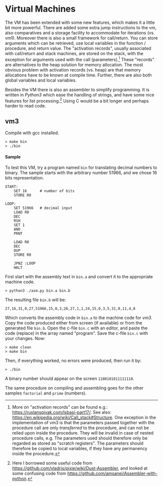 # Virtual Machines

The VM has been extended with some new features, which makes it a little bit more powerful.
There are added some extra jump instructions to the vm, also comparatives and a storage facility to
accommodate for iterations (vs. vm1). Moreover there is also a small framework for call/return.
You can store arguments which can be retrieved, use local variables in the function / procedure,
and return value. The "activation records", usually associated with call/return and stack machines,
are stored on the stack, with the exception for arguments used with the call (parameters).[^2] These
"records" are alternatives to the heap solution for memory allocation. The most obvious problem
with activation records (vs. heap) are that memory allocations have to be known at compile time.
Further, there are also both global variables and local variables.

[^2]: More on "activation records" can be found e.g.: https://ruslanspivak.com/lsbasi-part17/.
See also: https://en.wikipedia.org/wiki/Call_stack#Structure.
One exception in the implementation of vm3 is that the parameters passed together with the procedure call
are only *transferred* to the procedure, and can not be relied upon inside the procedure. They
will be invalid in case of nested procedure calls, e.g. The parameters used should therefore only
be regarded as stored as "scratch registers". The parameters should therefore be copied to local variables,
if they have any permanency inside the procedure.

Besides the VM there is also an assembler to simplify programming. It is written in *Python3* which
ease the handling of strings, and have some nice features for list processing.[^3] Using C would be
a bit longer and perhaps harder to read code.

[^3]: Here I borrowed some useful code from
https://github.com/vladris/pixie/wiki/Dust-Assembler,
and looked at some confusing code from
https://github.com/amsanei/Assembler-with-python.

## vm3

Compile with gcc installed.

```shell
> make bin
> ./bin
```

#### Sample

To test this VM, try a program named `bin` for translating decimal numbers to binary.
The sample starts with the arbitrary number 51966, and we chose 16 bits representation.

```assembly
START:
	SET 16		# number of bits
	STORE R0

LOOP:
	SET 51966	# decimal input
	LOAD R0
	DEC
	RSH
	SET 1
	AND
	PRNT

	LOAD R0
	DEC
	DUP
	STORE R0

	JPNZ :LOOP
	HALT
```

First start with the assembly text in `bin.a` and convert it to the appropriate machine code.

```shell
> python3 ./asm.py bin.a bin.b
```

The resulting file `bin.b` will be:

```shell
27,16,31,0,27,51966,15,0,3,26,27,1,1,24,15,0,3,5,31,0,11,4,8
```

Which converts the assembly code in `bin.a` to the machine code for *vm3*. Copy the code produced
either from screen (if available) or from the generated file `bin.b`. Open the c-file `bin.c` with
an editor, and paste the code (replace) in the array named "program". Save the c-file `bin.c` with
your changes. Now:

```shell
> make clean
> make bin
```

Then, if everything worked, no errors were produced, then run it by:

```shell
> ./bin
```

A binary number should appear on the screen `1100101011111110`.

The same procedure on compiling and assembling goes for the other samples `factorial` and `prime` (numbers).
